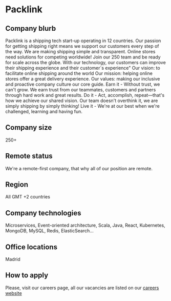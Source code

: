 # Packlink

## Company blurb

Packlink is a shipping tech start-up operating in 12 countries. Our passion for getting shipping right means we support our customers every step of the way. We are making shipping simple and transparent.
Online stores need solutions for competing worldwide! Join our 250 team and be ready for scale across the globe. With our technology, our customers can improve their shipping experience and their customer´s experience"
Our vision: to facilitate online shipping around the world
Our mission: helping online stores offer a great delivery experience.
Our values: making our inclusive and proactive company culture our core guide.
Earn it - Without trust, we can't grow. We earn trust from our teammates, customers and partners through hard work and great results.
Do it - Act, accomplish, repeat—that's how we achieve our shared vision. Our team doesn't overthink it, we are simply shipping by simply thinking!
Live it - We're at our best when we're challenged, learning and having fun.

## Company size

250+

## Remote status

We're a remote-first company, that why all of our position are remote.

## Region

All GMT +2 countries

## Company technologies

Microservices, Event-oriented architecture, Scala, Java, React, Kubernetes, MongoDB, MySQL, Redis, ElasticSearch...

## Office locations

Madrid

## How to apply

Please, visit our careers page, all our vacancies are listed on our [careers website](https://careers.packlink.com/jobs)
